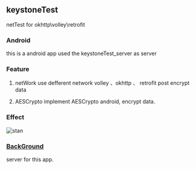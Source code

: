 ## keystoneTest
netTest for okhttp\volley\retrofit

### Android 
this is a android app used the keystoneTest_server as server
### Feature
1. netWork	use defferent network	volley 、okhttp 、 retrofit post encrypt data

2. AESCrypto implement AESCrypto android, encrypt data.

### Effect
![stan](http://oanvj2lsv.bkt.clouddn.com/keystoneTest.png)


### [BackGround](https://github.com/stanhe/keystoneTest_server)
server for this app.
